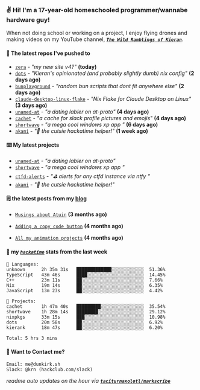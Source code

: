 ### ✌️ Hi! I'm a 17-year-old homeschooled programmer/wannabe hardware guy!

When not doing school or working on a project, I enjoy flying drones and making videos on my YouTube channel, [**_`The Wild Ramblings of Kieran`_**](https://youtube.com/@kieran.rambles).

#### 👷 The latest repos I've pushed to

- [`zera`](https://github.com/taciturnaxolotl/zera) - _"my new site v4?"_ **(today)**
- [`dots`](https://github.com/taciturnaxolotl/dots) - _"Kieran's opinionated (and probably slightly dumb) nix config"_ **(2 days ago)**
- [`bunplayground`](https://github.com/taciturnaxolotl/bunplayground) - _"random bun scripts that dont fit anywhere else"_ **(2 days ago)**
- [`claude-desktop-linux-flake`](https://github.com/k3d3/claude-desktop-linux-flake) - _"Nix Flake for Claude Desktop on Linux"_ **(3 days ago)**
- [`unamed-at`](https://github.com/taciturnaxolotl/unamed-at) - _"a dating labler on at-proto"_ **(4 days ago)**
- [`cachet`](https://github.com/taciturnaxolotl/cachet) - _"a cache for slack profile pictures and emojis"_ **(4 days ago)**
- [`shortwave`](https://github.com/taciturnaxolotl/shortwave) - _"a mega cool windows xp app "_ **(6 days ago)**
- [`akami`](https://github.com/taciturnaxolotl/akami) - _"🌷 the cutsie hackatime helper!"_ **(1 week ago)**

#### ⌨️ My latest projects

- [`unamed-at`](https://github.com/taciturnaxolotl/unamed-at) - _"a dating labler on at-proto"_
- [`shortwave`](https://github.com/taciturnaxolotl/shortwave) - _"a mega cool windows xp app "_
- [`ctfd-alerts`](https://github.com/taciturnaxolotl/ctfd-alerts) - _"⛳ alerts for any ctfd instance via ntfy "_
- [`akami`](https://github.com/taciturnaxolotl/akami) - _"🌷 the cutsie hackatime helper!"_

#### 🗒️ the latest posts from my [blog](https://dunkirk.sh)

- [`Musings about Atuin`](https://dunkirk.sh/blog/atuin/) **(3 months ago)**

- [`Adding a copy code button`](https://dunkirk.sh/blog/adding-a-copy-button/) **(4 months ago)**

- [`All my animation projects`](https://dunkirk.sh/blog/my-animations/) **(4 months ago)**



#### 📡 my [_`hackatime`_](https://waka.hackclub.com) stats from the last week

```text
💾 Languages:
unknown      2h 35m 31s   █████████████░░░░░░░░░░░░  51.36%
TypeScript   43m 46s      ████░░░░░░░░░░░░░░░░░░░░░  14.45%
C++          23m 11s      ██░░░░░░░░░░░░░░░░░░░░░░░  7.66%
Nix          19m 14s      ██░░░░░░░░░░░░░░░░░░░░░░░  6.35%
JavaScript   13m 23s      ██░░░░░░░░░░░░░░░░░░░░░░░  4.42%

💼 Projects:
cachet       1h 47m 40s   █████████░░░░░░░░░░░░░░░░  35.54%
shortwave    1h 28m 14s   ████████░░░░░░░░░░░░░░░░░  29.12%
nixpkgs      33m 15s      ███░░░░░░░░░░░░░░░░░░░░░░  10.98%
dots         20m 58s      ██░░░░░░░░░░░░░░░░░░░░░░░  6.92%
kierank      18m 47s      ██░░░░░░░░░░░░░░░░░░░░░░░  6.20%

Total: 5 hrs 3 mins
```

#### 📮 Want to Contact me?

```text
Email: me@dunkirk.sh
Slack: @krn (hackclub.com/slack)
```

_readme auto updates on the hour via [**`taciturnaxolotl/markscribe`**](https://github.com/taciturnaxolotl/markscribe)_

